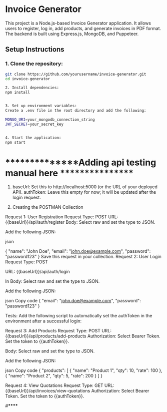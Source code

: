 # Invoice Generator

This project is a Node.js-based Invoice Generator application. It allows users to register, log in, add products, and generate invoices in PDF format. The backend is built using Express.js, MongoDB, and Puppeteer.

## Setup Instructions

### 1. Clone the repository:

```bash
git clone https://github.com/yourusername/invoice-generator.git
cd invoice-generator

2. Install dependencies:
npm install


3. Set up environment variables:
Create a .env file in the root directory and add the following:

MONGO_URI=your_mongodb_connection_string
JWT_SECRET=your_secret_key


4. Start the application:
npm start
```

# \***\*\*\*\*\***\*\*\***\*\*\*\*\***Adding api testing manual here \***\*\*\*\*\***\*\*\*\***\*\*\*\*\***

1. baseUrl: Set this to http://localhost:5000 (or the URL of your deployed API).
   authToken: Leave this empty for now; it will be updated after the login request.

2. Creating the POSTMAN Collection

Request 1: User Registration
Request Type: POST
URL: {{baseUrl}}/api/auth/register
Body:
Select raw and set the type to JSON.

Add the following JSON:

json

{
"name": "John Doe",
"email": "john.doe@example.com",
"password": "password123"
}
Save this request in your collection.
Request 2: User Login
Request Type: POST

URL: {{baseUrl}}/api/auth/login

In Body:
Select raw and set the type to JSON.

Add the following JSON:

json
Copy code
{
"email": "john.doe@example.com",
"password": "password123"
}

Tests: Add the following script to automatically set the authToken in the environment after a successful login:

Request 3: Add Products
Request Type: POST
URL: {{baseUrl}}/api/products/add-products
Authorization:
Select Bearer Token.
Set the token to {{authToken}}.

Body:
Select raw and set the type to JSON.

Add the following JSON:

json
Copy code
{
"products": [
{
"name": "Product 1",
"qty": 10,
"rate": 100
},
{
"name": "Product 2",
"qty": 5,
"rate": 200
}
]
}

Request 4: View Quotations
Request Type: GET
URL: {{baseUrl}}/api/invoices/view-quotations
Authorization:
Select Bearer Token.
Set the token to {{authToken}}.

#**********************************\*\*\*\***********************************
